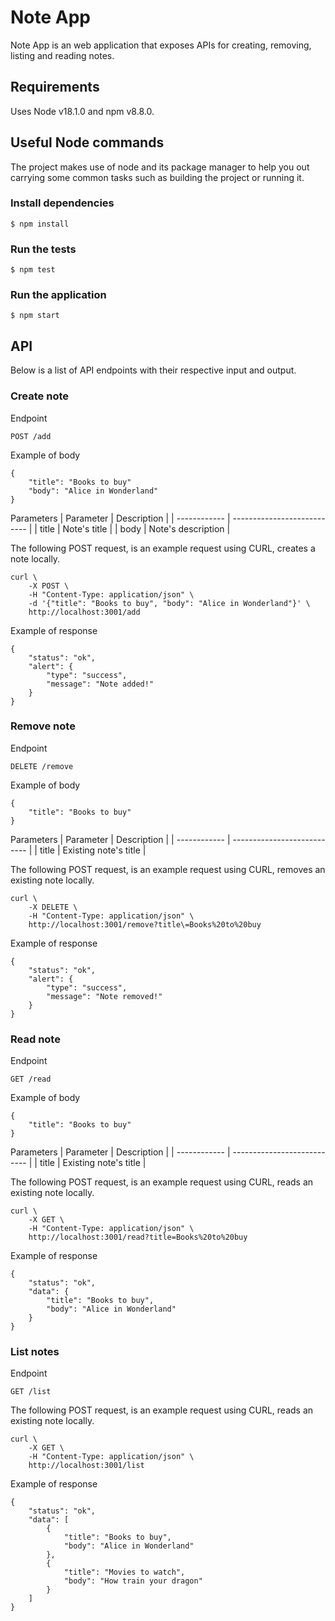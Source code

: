 # Note App

Note App is an web application that exposes APIs for creating, removing, listing and reading notes.

## Requirements

Uses Node v18.1.0 and npm v8.8.0.

## Useful Node commands

The project makes use of node and its package manager to help you out carrying some common tasks such as building the project or running it.

### Install dependencies

```
$ npm install
```

### Run the tests

```
$ npm test
```

### Run the application

```
$ npm start
```

## API
Below is a list of API endpoints with their respective input and output. 

### Create note

Endpoint
```
POST /add
```

Example of body
```
{
    "title": "Books to buy"
    "body": "Alice in Wonderland"
}
```

Parameters
| Parameter    | Description                 |
| ------------ | --------------------------- |
| title        | Note's title                |
| body         | Note's description          |

The following POST request, is an example request using CURL, creates a note locally.
```
curl \
    -X POST \
    -H "Content-Type: application/json" \
    -d '{"title": "Books to buy", "body": "Alice in Wonderland"}' \
    http://localhost:3001/add
```

Example of response
```
{
    "status": "ok",
    "alert": {
        "type": "success",
        "message": "Note added!"
    }
}
```

### Remove note

Endpoint
```
DELETE /remove
```

Example of body
```
{
    "title": "Books to buy"
}
```

Parameters
| Parameter    | Description                 |
| ------------ | --------------------------- |
| title        | Existing note's title                |

The following POST request, is an example request using CURL, removes an existing note locally.
```
curl \
    -X DELETE \
    -H "Content-Type: application/json" \
    http://localhost:3001/remove?title\=Books%20to%20buy
```

Example of response
```
{
    "status": "ok",
    "alert": {
        "type": "success",
        "message": "Note removed!"
    }
}
```

### Read note

Endpoint
```
GET /read
```

Example of body
```
{
    "title": "Books to buy"
}
```

Parameters
| Parameter    | Description                 |
| ------------ | --------------------------- |
| title        | Existing note's title                |

The following POST request, is an example request using CURL, reads an existing note locally.
```
curl \
    -X GET \
    -H "Content-Type: application/json" \
    http://localhost:3001/read?title=Books%20to%20buy
```

Example of response
```
{
    "status": "ok",
    "data": {
        "title": "Books to buy",
        "body": "Alice in Wonderland"
    }
}
```

### List notes

Endpoint
```
GET /list
```

The following POST request, is an example request using CURL, reads an existing note locally.
```
curl \
    -X GET \
    -H "Content-Type: application/json" \
    http://localhost:3001/list
```

Example of response
```
{
    "status": "ok",
    "data": [
        {
            "title": "Books to buy",
            "body": "Alice in Wonderland"
        },
        {
            "title": "Movies to watch",
            "body": "How train your dragon"
        }
    ]
}
```
